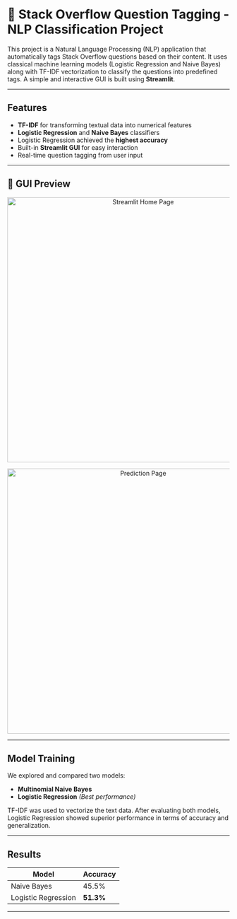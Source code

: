 # 💬 Stack Overflow Question Tagging - NLP Classification Project

This project is a Natural Language Processing (NLP) application that automatically tags Stack Overflow questions based on their content. It uses classical machine learning models (Logistic Regression and Naive Bayes) along with TF-IDF vectorization to classify the questions into predefined tags. A simple and interactive GUI is built using **Streamlit**.

---

## Features

- **TF-IDF** for transforming textual data into numerical features  
-  **Logistic Regression** and **Naive Bayes** classifiers  
-  Logistic Regression achieved the **highest accuracy**  
-  Built-in **Streamlit GUI** for easy interaction  
-  Real-time question tagging from user input  

---

## 📸 GUI Preview

<p align="center">
  <img src="images/gui_home.png" alt="Streamlit Home Page" width="600"/>
</p>

<p align="center">
  <img src="images/gui_prediction.png" alt="Prediction Page" width="600"/>
</p>

---

##  Model Training

We explored and compared two models:

- **Multinomial Naive Bayes**
- **Logistic Regression** *(Best performance)*

TF-IDF was used to vectorize the text data. After evaluating both models, Logistic Regression showed superior performance in terms of accuracy and generalization.

---

##  Results

| Model               | Accuracy  |
|---------------------|---------- |
| Naive Bayes         | 45.5%     |
| Logistic Regression | **51.3%** |

---



